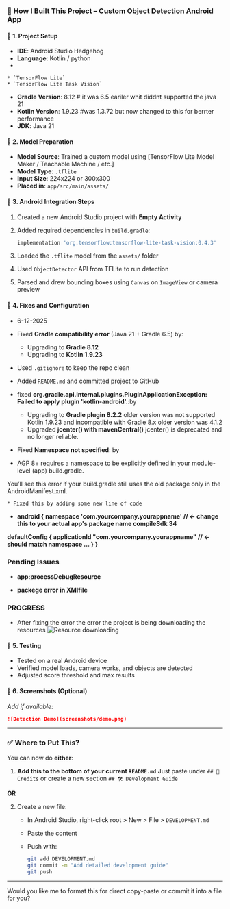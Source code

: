 




### 📘 **How I Built This Project – Custom Object Detection Android App**

#### 📁 1. Project Setup

* **IDE**: Android Studio Hedgehog
* **Language**: Kotlin / python
* 

    * `TensorFlow Lite`
    * `TensorFlow Lite Task Vision`
* **Gradle Version**: 8.12 # it was 6.5 eariler whit diddnt supported the java 21
* **Kotlin Version**: 1.9.23 #was 1.3.72 but now changed to this for berrter performance
* **JDK**: Java 21

#### 🧠 2. Model Preparation

* **Model Source**: Trained a custom model using \[TensorFlow Lite Model Maker / Teachable Machine / etc.]
* **Model Type**: `.tflite`
* **Input Size**: 224x224 or 300x300 
* **Placed in**: `app/src/main/assets/`

#### 📲 3. Android Integration Steps

1. Created a new Android Studio project with **Empty Activity**
2. Added required dependencies in `build.gradle`:

   ```gradle
   implementation 'org.tensorflow:tensorflow-lite-task-vision:0.4.3'
   ```
3. Loaded the `.tflite` model from the `assets/` folder
4. Used `ObjectDetector` API from TFLite to run detection
5. Parsed and drew bounding boxes using `Canvas` on `ImageView` or camera preview

#### 🔧 4. Fixes and Configuration

*  6-12-2025 
* Fixed **Gradle compatibility error** (Java 21 + Gradle 6.5) by:

    * Upgrading to **Gradle 8.12**
    * Upgrading to **Kotlin 1.9.23**
* Used `.gitignore` to keep the repo clean
* Added `README.md` and committed project to GitHub



* fixed **org.gradle.api.internal.plugins.PluginApplicationException: Failed to apply plugin 'kotlin-android'.**:by
   
    * Upgrading to **Gradle plugin 8.2.2**
      older version was not supported Kotlin 1.9.23 and incompatible with Gradle 8.x
      older version was 4.1.2
    * Upgraded **jcenter() with mavenCentral()**
      jcenter() is deprecated and no longer reliable.
  
* Fixed **Namespace not specified**: by

* AGP 8+ requires a namespace to be explicitly defined in your module-level (app) build.gradle.

You’ll see this error if your build.gradle still uses the old package only in the AndroidManifest.xml.   

    * Fixed this by adding some new line of code 
* **android {
    namespace 'com.yourcompany.yourappname'  // ← change this to your actual app's package name
compileSdk 34**

**defaultConfig {
    applicationId "com.yourcompany.yourappname"  // ← should match namespace
        ...
    }
}**

### Pending Issues
* **app:processDebugResource**

* **packege error in XMlfile**


### PROGRESS 
* After fixing the error the error the project is being downloading the resources
  ![Resource downloading](starter/screenshots/Resource.png)

#### 🧪 5. Testing

* Tested on a real Android device
* Verified model loads, camera works, and objects are detected
* Adjusted score threshold and max results

#### 📸 6. Screenshots (Optional)

*Add if available*:

```markdown
![Detection Demo](screenshots/demo.png)
```

---

### ✅ Where to Put This?

You can now do **either**:

1. **Add this to the bottom of your current `README.md`**
   Just paste under `## 🙌 Credits` or create a new section `## 🛠 Development Guide`

**OR**

2. Create a new file:

    * In Android Studio, right-click root > New > File > `DEVELOPMENT.md`
    * Paste the content
    * Push with:

      ```bash
      git add DEVELOPMENT.md
      git commit -m "Add detailed development guide"
      git push
      ```

---

Would you like me to format this for direct copy-paste or commit it into a file for you?
